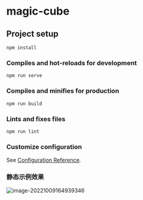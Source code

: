 # magic-cube

## Project setup
```
npm install
```

### Compiles and hot-reloads for development
```
npm run serve
```

### Compiles and minifies for production
```
npm run build
```

### Lints and fixes files
```
npm run lint
```

### Customize configuration
See [Configuration Reference](https://cli.vuejs.org/config/).

### 静态示例效果
![image-20221009164939346](https://oss-pic-bucket.oss-cn-shanghai.aliyuncs.com/img/image-20221009164939346.png)

